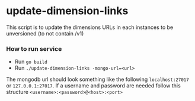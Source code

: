 update-dimension-links
==================

This script is to update the dimensions URLs in each instances to be unversioned (to not contain /v1) 

### How to run service
* Run `go build`
* Run `./update-dimension-links -mongo-url=<url>`

The mongodb url should look something like the following `localhost:27017` or
`127.0.0.1:27017`. If a username and password are needed follow this structure
`<username>:<password>@<host>:<port>`
